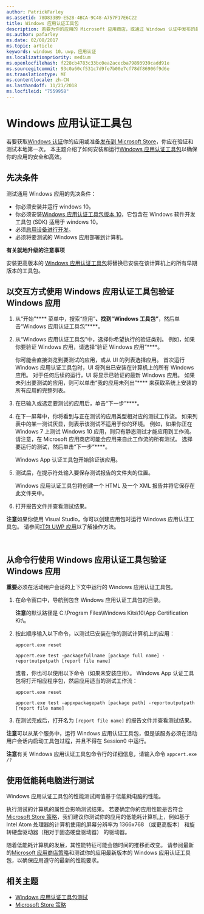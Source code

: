 ```yaml
---
author: PatrickFarley
ms.assetid: 78D833B9-E528-4BCA-9C48-A757F17E6C22
title: Windows 应用认证工具包
description: 若要为你的应用的 Microsoft 应用商店，或通过 Windows 认证中发布的最佳机会，验证在本地和测试之前提交以进行认证。 本主题显示了如何安装并运行 Windows 应用认证工具包。
ms.author: pafarley
ms.date: 02/08/2017
ms.topic: article
keywords: windows 10，uwp，应用认证
ms.localizationpriority: medium
ms.openlocfilehash: f228cb4783c33bc0ea2acecba79893939cadd91e
ms.sourcegitcommit: 93c0a60cf531c7d9fe7b00e7cf78df86906f9d6e
ms.translationtype: MT
ms.contentlocale: zh-CN
ms.lasthandoff: 11/21/2018
ms.locfileid: "7559958"
---
```

# <a name="windows-app-certification-kit"></a>Windows 应用认证工具包



若要获取[Windows 认证](https://msdn.microsoft.com/windows/desktop/jj134964.aspx)你的应用或准备[发布到 Microsoft Store](https://msdn.microsoft.com/library/windows/apps/Hh694062)，你应在验证和测试本地第一次。 本主题介绍了如何安装和运行[Windows 应用认证工具包](http://go.microsoft.com/fwlink/p/?LinkID=309666)以确保你的应用的安全和高效。

## <a name="prerequisites"></a>先决条件

测试通用 Windows 应用的先决条件：

-   你必须安装并运行 windows 10。
-   你必须安装[Windows 应用认证工具包版本 10]( http://go.microsoft.com/fwlink/p/?LinkID=309666)，它包含在 Windows 软件开发工具包 (SDK) 适用于 windows 10。
-   必须[启用设备进行开发](https://docs.microsoft.com/windows/uwp/get-started/enable-your-device-for-development)。
-   必须将要测试的 Windows 应用部署到计算机。

**有关就地升级的注意事项**

安装更高版本的 [Windows 应用认证工具包]( http://go.microsoft.com/fwlink/p/?LinkID=309666)将替换已安装在该计算机上的所有早期版本的工具包。

## <a name="validate-your-windows-app-using-the-windows-app-certification-kit-interactively"></a>以交互方式使用 Windows 应用认证工具包验证 Windows 应用

1.  从“开始”**** 菜单中，搜索“应用”****、找到“Windows 工具包”****，然后单击“Windows 应用认证工具包”****。

2.  从“Windows 应用认证工具包”中，选择你希望执行的验证类别。 例如，如果你要验证 Windows 应用，请选择“验证 Windows 应用”****。

    你可能会直接浏览到要测试的应用，或从 UI 的列表选择应用。 首次运行 Windows 应用认证工具包时，UI 将列出已安装在计算机上的所有 Windows 应用。 对于任何后续的运行，UI 将显示已验证的最新 Windows 应用。 如果未列出要测试的应用，则可以单击“我的应用未列出”**** 来获取系统上安装的所有应用的完整列表。

3.  在已输入或选定要测试的应用后，单击“下一步”****。

4.  在下一屏幕中，你将看到与正在测试的应用类型相对应的测试工作流。 如果列表中的某一测试灰显，则表示该测试不适用于你的环境。 例如，如果你正在 Windows 7 上测试 Windows 10 应用，则只有静态测试才能应用到工作流。 请注意，在 Microsoft 应用商店可能会应用来自此工作流的所有测试。 选择要运行的测试，然后单击“下一步”****。

    Windows App 认证工具包开始验证该应用。

5.  测试后，在提示符处输入要保存测试报告的文件夹的位置。

    Windows 应用认证工具包将创建一个 HTML 及一个 XML 报告并将它保存在此文件夹中。

6.  打开报告文件并查看测试结果。

**注意**如果你使用 Visual Studio，你可以创建应用包时运行 Windows 应用认证工具包。 请参阅[打包 UWP 应用](https://msdn.microsoft.com/library/windows/apps/Mt627715)以了解操作方法。

 

## <a name="validate-your-windows-app-using-the-windows-app-certification-kit-from-a-command-line"></a>从命令行使用 Windows 应用认证工具包验证 Windows 应用

**重要**必须在活动用户会话的上下文中运行的 Windows 应用认证工具包。

1.  在命令窗口中，导航到包含 Windows 应用认证工具包的目录。

    **注意**的默认路径是 C:\\Program Files\\Windows Kits\\10\\App Certification Kit\\。

2.  按此顺序输入以下命令，以测试已安装在你的测试计算机上的应用：

    `appcert.exe reset`

    `appcert.exe test -packagefullname [package full name] -reportoutputpath [report file name]`

    或者，你也可以使用以下命令（如果未安装应用）。 Windows App 认证工具包将打开相应程序包，然后应用适当的测试工作流：

    `appcert.exe reset`

    `appcert.exe test -appxpackagepath [package path] -reportoutputpath [report file name]`

3.  在测试完成后，打开名为 `[report file name]` 的报告文件并查看测试结果。

**注意**可以从某个服务中，运行 Windows 应用认证工具包，但是该服务必须在活动用户会话内启动工具包过程，并且不得在 Session0 中运行。

**注意**有关 Windows 应用认证工具包命令行的详细信息，请输入命令 `appcert.exe /?`

## <a name="testing-with-a-low-power-computer"></a>使用低能耗电脑进行测试

Windows 应用认证工具包的性能测试阈值基于低能耗电脑的性能。

执行测试的计算机的属性会影响测试结果。 若要确定你的应用性能是否符合[Microsoft Store 策略](https://msdn.microsoft.com/library/windows/apps/Dn764944)，我们建议你测试你的应用的低能耗计算机上，例如基于 Intel Atom 处理器的计算机使用的屏幕分辨率为 1366x768 （或更高版本） 和旋转硬盘驱动器（相对于固态硬盘驱动器） 的驱动器。

随着低能耗计算机的发展，其性能特征可能会随时间的推移而改变。 请参阅最新的[Microsoft 应用商店策略](https://msdn.microsoft.com/library/windows/apps/Dn764944)和测试你的应用最新版本的 Windows 应用认证工具包，以确保应用遵守的最新的性能要求。

## <a name="related-topics"></a>相关主题

* [Windows 应用认证工具包测试](windows-app-certification-kit-tests.md)
* [Microsoft Store 策略](https://msdn.microsoft.com/library/windows/apps/Dn764944)
 

 




